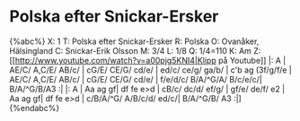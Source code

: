 # Polska efter Snickar-Ersker

{%abc%}
X: 1
T: Polska efter Snickar-Ersker
R: Polska
O: Ovanåker, Hälsingland
C: Snickar-Erik Olsson
M: 3/4
L: 1/8
Q: 1/4=110
K: Am
Z: [[http://www.youtube.com/watch?v=a00pjg5KNI4|Klipp på Youtube]]
|: A | AE/C/ A,C/E/ AB/c/ | cG/E/ CE/G/ cd/e/ | ed/c/ ce/g/ ga/b/ | c'b ag (3f/g/f/e |
AE/C/ A,C/E/ AB/c/ | cG/E/ CE/G/ cd/e/ | f/e/d/c/ B/A/^G/A/ B/c/e/c/| B/A/^G/B/A3 :|
|: A | Aa ag gf| df fe e>d | cB/c/ dc/d/ ef/g/ | gf/e/ de/f/ e2 |
Aa ag gf| df fe e>d | c/B/A/^G/ A/B/c/d/ ed/c/| B/A/^G/B/ A3 :|]
{%endabc%}
